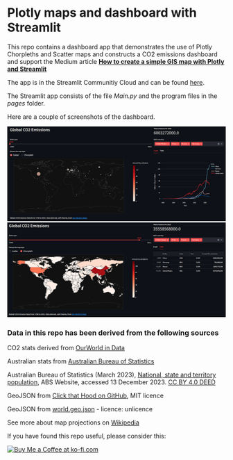 # Plotly maps and dashboard with Streamlit

This repo contains a dashboard app that demonstrates the use of Plotly Chorpleths and Scatter maps and 
constructs a CO2 emissions dashboard and support the Medium article [__How to create a simple GIS map with Plotly and Streamlit__](https://towardsdatascience.com/how-to-create-a-simple-gis-map-with-plotly-and-streamlit-7732d67b84e2)

The app is in the Streamlit Communitiy Cloud and can be found [here](https://co2-dashboard.streamlit.app/). 

The Streamlit app consists of the file _Main.py_ and the program files in the _pages_ folder.

Here are a couple of screenshots of the dashboard.

![](images\1_hCuKaY546I7SWuc2_Vst1w.png)
![](images\1_VyS4gt40OKHc_i6FSRGIrA.png)


###  Data in this repo has been derived from the following sources

CO2 stats derived from [OurWorld in Data](https://ourworldindata.org/)

Australian stats from [Australian Bureau of Statistics](
https://www.abs.gov.au/statistics/people/population/national-state-and-territory-population/latest-release)

Australian Bureau of Statistics (March 2023), [National, state and territory population](
https://www.abs.gov.au/statistics/people/population/national-state-and-territory-population/latest-release), ABS Website, accessed 13 December 2023.
[CC BY 4.0 DEED](https://creativecommons.org/licenses/by/4.0/)

GeoJSON from [Click that Hood on GitHub](
https://github.com/codeforgermany/click_that_hood), MIT licence

GeoJSON from [world.geo.json](https://github.com/johan/world.geo.json) - licence: unlicence


See more about map projections on [Wikipedia](
https://en.wikipedia.org/wiki/Map_projection)


If you have found this repo useful, please consider this:

<a href='https://ko-fi.com/M4M64THKG' target='_blank'><img height='36' style='border:0px;height:36px;' src='https://storage.ko-fi.com/cdn/kofi2.png?v=3' border='0' alt='Buy Me a Coffee at ko-fi.com' /></a>
